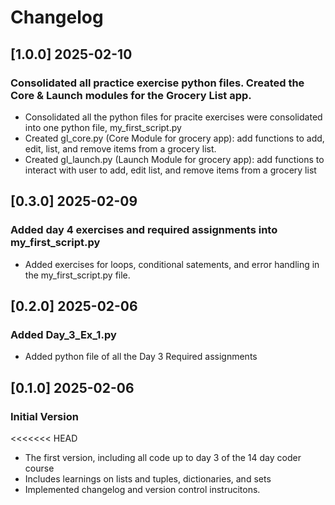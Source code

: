 # Changelog

## [1.0.0] 2025-02-10
### Consolidated all practice exercise python files. Created the Core & Launch modules for the Grocery List app.
- Consolidated all the python files for pracite exercises were consolidated into one python file, my_first_script.py
- Created gl_core.py (Core Module for grocery app): add functions to add, edit, list, and remove items from a grocery list.
- Created gl_launch.py (Launch Module for grocery app): add functions to interact with user to add, edit list, and remove items from a grocery list

## [0.3.0] 2025-02-09
### Added day 4 exercises and required assignments into my_first_script.py
- Added exercises for loops, conditional satements, and error handling in the my_first_script.py file.

## [0.2.0] 2025-02-06
### Added Day_3_Ex_1.py
- Added python file of all the Day 3 Required assignments

## [0.1.0] 2025-02-06
### Initial Version
<<<<<<< HEAD
- The first version, including all code up to day 3 of the 14 day coder course
- Includes learnings on lists and tuples, dictionaries, and sets
- Implemented changelog and version control instrucitons.
